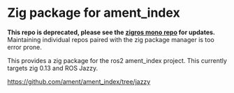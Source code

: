 # Zig package for ament_index

**This repo is deprecated, please see the [zigros mono repo](https://github.com/zig-robotics/zigros) for updates.**
Maintaining individual repos paired with the zig package manager is too error prone.

This provides a zig package for the ros2 ament_index project.
This currently targets zig 0.13 and ROS Jazzy.

https://github.com/ament/ament_index/tree/jazzy

